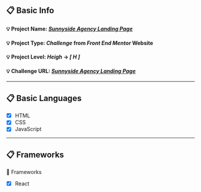 ## :clipboard: Basic Info
   #### :bulb: Project Name: [***Sunnyside Agency Landing Page***](https://a7m3d000.github.io/Sunnyside-Agency-Landing-Page/)
   #### :bulb: Project Type: ***Challenge*** from ***Front End Mentor*** Website 
   #### :bulb: Project Level: ***Heigh*** -> ***[ H ]***
   
   #### :bulb: Challenge URL: [***Sunnyside Agency Landing Page***](https://www.frontendmentor.io/challenges/sunnyside-agency-landing-page-7yVs3B6ef)
   
---

## :clipboard: Basic Languages
 - [x] HTML
 - [x] CSS
 - [x] JavaScript

---

## :clipboard: Frameworks
 :pushpin: Frameworks
   - [x] React

